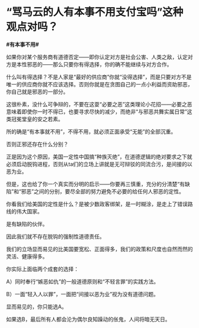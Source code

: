 # “骂马云的人有本事不用支付宝吗”这种观点对吗？
**#有本事不用#** 

如果你对某个服务商有道德否定——即你认定对方是社会公害、人类之敌，认定对方是本性邪恶的——那么只要你有得选择，你的确不能继续与对方合作。

什么叫有得选择？不是人家是“最好的供应商”你就“没得选择”，而是只要对方不是唯一的供应商你就不应该选择。否则你就是在贪图自己的一点小利益而资助邪恶，你自己就是邪恶的一部分。

这很朴素，没什么可争辩的，不要在这耍“必要之恶”这类理论小花招——必要之恶意味着即使你一时不得已，也要寻求尽快的减少，而绝非“与邪恶共舞实属日常”这类冠冕堂皇的安之若素。

所的确是“有本事就不用”，不得不用，就必须正面承受“无能”的全部沉重。

否则正邪还存在什么分别？

正是因为这个原因，美国一定性中国搞“种族灭绝”，在道德逻辑的绝对要求之下就必须启动脱钩进程，否则从ta们的立场上讲就是无可辩驳的同流合污，是间接的以恶为业。

但是，这也给了你一个真实而分明的启示——你要再三慎重，充分的分清楚“有缺陷”和“邪恶”之间的分别，要尽全部的努力避免不必要的给任何人邪恶的定性。

你看我们给美国的定性是什么？是被少数政客绑架，是一时糊涂，是走上了错误路线的伟大国家。

是有缺陷的伙伴。

因此我们就不存在脱钩的强制性道德责任。

我们的立场显而易见的比美国要宽松、正面得多，我们的政策和尺度也自然而然的灵活、健康得多。

你实际上面临两个成套的选择：

A）同时奉行“嫉恶如仇”的一般道德原则和“不轻言罪”的实践方法。

B）一面“轻入人以罪”，一面把“间接以恶为业”视为没有道德问题。

显而易见的，你只能选A。

如果选B，最后所有人都会沦为偶尔良知躁动的伥鬼，人间将暗无天日。